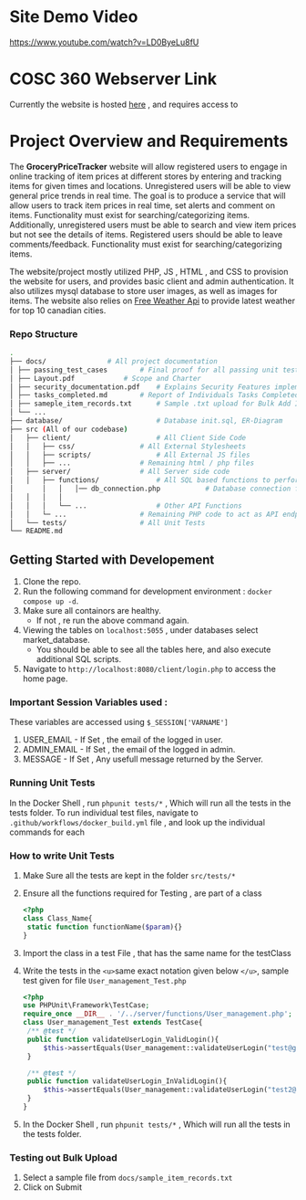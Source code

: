 # Site Demo Video

https://www.youtube.com/watch?v=LD0ByeLu8fU

# COSC 360 Webserver Link

Currently the website is hosted [here](https://cosc360.ok.ubc.ca/qfinocch/index.php) , and requires access to

# Project Overview and Requirements

The **GroceryPriceTracker** website will allow registered users to engage in online tracking of item prices at different stores by entering and tracking items for given times and locations. Unregistered users will be able to view general price trends in real time. The goal is to produce a service that will allow users to track item prices in real time, set alerts and comment on items.  Functionality must exist for searching/categorizing items.  Additionally, unregistered users must be able to search and view item prices but not see the details of items. Registered users should be able to leave comments/feedback. Functionality must exist for searching/categorizing items.

The website/project mostly utilized PHP, JS , HTML , and CSS to provision the website for users, and provides basic client and admin authentication. It also utilizes mysql database to store user images, as well as images for items. The website also relies on [Free Weather Api](https://open-meteo.com/) to provide latest weather for top 10 canadian cities.

### Repo Structure

```bash
.
├── docs/ 				# All project documentation
│ ├── passing_test_cases 		# Final proof for all passing unit tests
│ ├── Layout.pdf 			# Scope and Charter
│ ├── security_documentation.pdf 	# Explains Security Features implemented
│ ├── tasks_completed.md		# Report of Individuals Tasks Completed
│ ├── sameple_item_records.txt 		# Sample .txt upload for Bulk Add Item Feature
│ └── ...
├── database/ 						# Database init.sql, ER-Diagram
├── src (All of our codebase)
│	├── client/ 					# All Client Side Code
│ 	│	├── css/ 				# All External Stylesheets
│ 	│	├── scripts/				# All External JS files
│ 	│	├── ... 				# Remaining html / php files
│ 	├── server/					# All Server side code
│  	│   ├── functions/ 				# All SQL based functions to perform queries
│       │   │	│── db_connection.php			# Database connection file
│	│   │	│
│	│   │	└── ...					# Other API Functions
│	│   └─ ...					# Remaining PHP code to act as API endpoints
│ 	└── tests/					# All Unit Tests
└── README.md


```

## Getting Started with Developement

1. Clone the repo.
2. Run the following command for development environment : ``docker compose up -d``.
3. Make sure all containors are healthy.
   - If not , re run the above command again.
4. Viewing the tables on ``localhost:5055`` , under databases select market_database.
   - You should be able to see all the tables here, and also execute additional SQL scripts.
5. Navigate to ``http://localhost:8080/client/login.php`` to access the home page.

### Important Session Variables used :

These variables are accessed using ``$_SESSION['VARNAME']``

1. USER_EMAIL - If Set , the email of the logged in user.
2. ADMIN_EMAIL - If Set , the email of the logged in admin.
3. MESSAGE - If Set , Any usefull message returned by the Server.

### Running Unit Tests

In the Docker Shell , run ``phpunit tests/*`` , Which will run all the tests in the tests folder. To run individual test files, navigate to ``.github/workflows/docker_build.yml`` file , and look up the individual commands for each

### How to write Unit Tests

1. Make Sure all the tests are kept in the folder ``src/tests/*``
2. Ensure all the functions required for Testing , are part of a class

   ```php
   <?php
   class Class_Name{
   	static function functionName($param){}
   }

   ```
3. Import the class in a test File , that has the same name for the testClass
4. Write the tests in the `<u>`same exact notation given below `</u>`, sample test given for file ``User_management_Test.php``

   ```php
   <?php
   use PHPUnit\Framework\TestCase;
   require_once __DIR__ . '/../server/functions/User_management.php';
   class User_management_Test extends TestCase{
   	/** @test */
   	public function validateUserLogin_ValidLogin(){
   		$this->assertEquals(User_management::validateUserLogin("test@gmail.com", MD5("password")), "VALID_LOGIN");
   	}

   	/** @test */
   	public function validateUserLogin_InValidLogin(){
   		$this->assertEquals(User_management::validateUserLogin("test2@gmail.com", MD5("password1")), "INVALID_LOGIN");
   	}
   }
   ```
5. In the Docker Shell , run ``phpunit tests/*`` , Which will run all the tests in the tests folder.

### Testing out Bulk Upload

1. Select a sample file from ``docs/sample_item_records.txt``
2. Click on Submit
